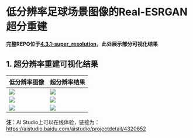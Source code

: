 # 低分辨率足球场景图像的Real-ESRGAN超分重建

**完整REPO位于[4.3.1-super_resolution](../../../04-sports_what/4.3-visual_attribute/4.3.1-super_resolution/)，此处展示部分可视化结果**

## 1. 超分辨率重建可视化结果


| 低分辨率图像 | 超分辨率结果 |
| --- | --- |
| ![](https://ai-studio-static-online.cdn.bcebos.com/388fd09d51674824bf9ea1e739bf8e63de7e2f18b2fe42c9a1506a3c932e09fa) | ![](https://ai-studio-static-online.cdn.bcebos.com/45311f9be07f46ec8073c62f71fe201497bc0054f19442a3bdae5f7df8abcaa7)|
|![](https://ai-studio-static-online.cdn.bcebos.com/ad59d025fb0e4c74909be4e83a0813b75fb88f2d557348d4a324d2d3ef96d1ce) | ![](https://ai-studio-static-online.cdn.bcebos.com/cb8cb6a257394a7daaaccfe95d30a59d7d384ab342d74c94be3e26e1ebbc0cbb)|
|![](https://ai-studio-static-online.cdn.bcebos.com/1ec8d7e1949447d7922cf9909519203a21815d3fa8f94350981f08bde77adceb) |![](https://ai-studio-static-online.cdn.bcebos.com/a9b4166a9f16406c985c1d8f111b4181de902cdc03e44ee2af754a89d2b96d13) |



**注**：AI Studio上可以在线体验，链接为：https://aistudio.baidu.com/aistudio/projectdetail/4320652
